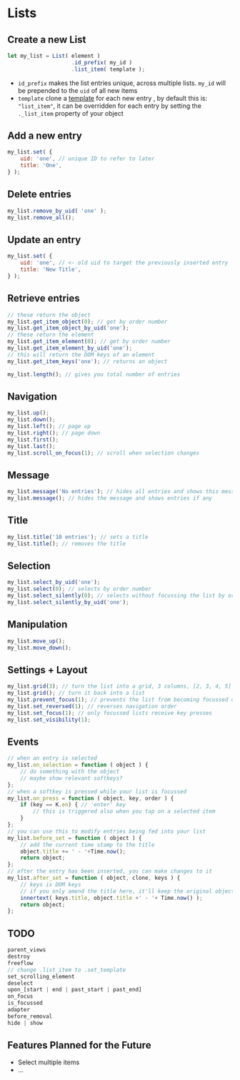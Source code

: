 # Lists

## Create a new List
```js
let my_list = List( element )
					.id_prefix( my_id )
					.list_item( template );
```

* `id_prefix` makes the list entries unique, across multiple lists.  `my_id`  will be prepended to the `uid` of all new items
* `template` clone a [template](./Templates.md) for each new entry , by default this is: `"list_item"`, it can be overridden for each entry by setting the `._list_item` property of your object

## Add a new entry

```js
my_list.set( {
    uid: 'one', // unique ID to refer to later
    title: 'One',
} );
```

## Delete entries

```js
my_list.remove_by_uid( 'one' );
my_list.remove_all();
```

## Update an entry

```js
my_list.set( {
    uid: 'one', // <- old uid to target the previously inserted entry
    title: 'New Title',
} );
```

## Retrieve entries

```js
// these return the object
my_list.get_item_object(0); // get by order number
my_list.get_item_object_by_uid('one');
// these return the element
my_list.get_item_element(0); // get by order number
my_list.get_item_element_by_uid('one');
// this will return the DOM keys of an element
my_list.get_item_keys('one'); // returns an object

my_list.length(); // gives you total number of entries
```

## Navigation

```js
my_list.up();
my_list.down();
my_list.left(); // page up
my_list.right(); // page down
my_list.first();
my_list.last();
my_list.scroll_on_focus(1); // scroll when selection changes
```

## Message

```js
my_list.message('No entries'); // hides all entries and shows this message
my_list.message(); // hides the message and shows entries if any
```

## Title

```js
my_list.title('10 entries'); // sets a title
my_list.title(); // removes the title
```

## Selection

```js
my_list.select_by_uid('one');
my_list.select(0); // selects by order number
my_list.select_silently(0); // selects without focussing the list by order number
my_list.select_silently_by_uid('one');
```

## Manipulation

```js
my_list.move_up();
my_list.move_down();
```

## Settings + Layout

```js
my_list.grid(3); // turn the list into a grid, 3 columns, [2, 3, 4, 5]
my_list.grid(); // turn it back into a list
my_list.prevent_focus(1); // prevents the list from becoming focussed on selection
my_list.set_reversed(1); // reverses navigation order
my_list.set_focus(1); // only focussed lists receive key presses
my_list.set_visibility(1);
```

## Events

```js
// when an entry is selected
my_list.on_selection = function ( object ) {
    // do something with the object
    // maybe show relevant softkeys?
};
// when a softkey is pressed while your list is focussed
my_list.on_press = function ( object, key, order ) {
    if (key == K.en) { // 'enter' key
        // this is triggered also when you tap on a selected item
    }
};
// you can use this to modify entries being fed into your list
my_list.before_set = function ( object ) {
    // add the current time stamp to the title
    object.title += ' - '+Time.now();
    return object;
};
// after the entry has been inserted, you can make changes to it
my_list.after_set = function ( object, clone, keys ) {
    // keys is DOM keys
    // if you only amend the title here, it'll keep the original object intact
    innertext( keys.title, object.title +' - '+ Time.now() );
    return object;
};
```

## TODO

```js
parent_views
destroy
freeflow
// change .list_item to .set_template
set_scrolling_element
deselect
upon_[start | end | past_start | past_end]
on_focus
is_focussed
adapter
before_removal
hide | show
```



## Features Planned for the Future

* Select multiple items
* ...

